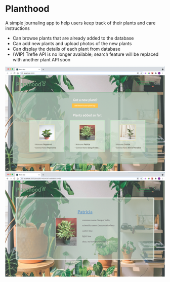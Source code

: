 # Planthood
A simple journaling app to help users keep track of their plants and care instructions 

* Can browse plants that are already added to the database
* Can add new plants and upload photos of the new plants
* Can display the details of each plant from database
* (WIP) Trefle API is no longer available; search feature will be replaced with another plant API soon

![](images/index-new.png)
![](images/detail-new.png)

